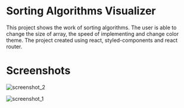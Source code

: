 # Sorting Algorithms Visualizer 

This project shows the work of sorting algorithms. The user is able to change the size of array, the speed of implementing and change color theme. The project created using react, styled-components and react router. 

# Screenshots
![screenshot_2](https://user-images.githubusercontent.com/101472707/225412043-05ff3227-1491-4ff6-9493-11ad1ba9a1f9.png)


![screenshot_1](https://user-images.githubusercontent.com/101472707/225412084-6448126d-e8d0-413a-973f-18c164096ccd.png)
